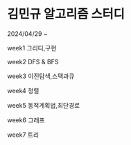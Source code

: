 # 김민규 알고리즘 스터디

2024/04/29 ~

week1	그리디,구현

week2	DFS & BFS

week3	이진탐색,스택과큐

week4	정렬

week5	동적계획법,최단경로

week6	그래프

week7	트리
